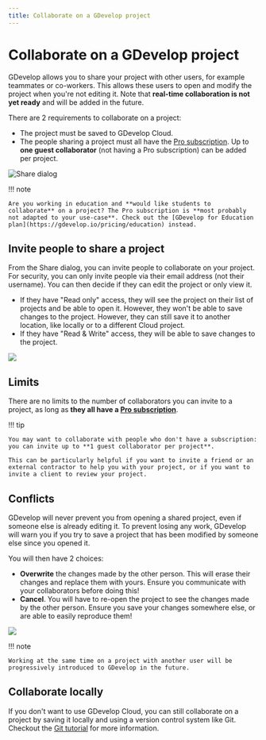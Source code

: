 ```yaml
---
title: Collaborate on a GDevelop project
---
```


# Collaborate on a GDevelop project

GDevelop allows you to share your project with other users, for example teammates or co-workers. 
This allows these users to open and modify the project when you're not editing it. Note that **real-time collaboration is not yet ready** and will be added in the future.

There are 2 requirements to collaborate on a project:

- The project must be saved to GDevelop Cloud.
- The people sharing a project must all have the [Pro subscription](https://gdevelop.io/pricing/business). Up to **one guest collaborator** (not having a Pro subscription) can be added per project.

![Share dialog](/gdevelop5/collaboration/share-dialog.png)

!!! note 

    Are you working in education and **would like students to collaborate** on a project? The Pro subscription is **most probably not adapted to your use-case**. Check out the [GDevelop for Education plan](https://gdevelop.io/pricing/education) instead.

## Invite people to share a project

From the Share dialog, you can invite people to collaborate on your project.
For security, you can only invite people via their email address (not their username). You can then decide if they can edit the project or only view it.

- If they have "Read only" access, they will see the project on their list of projects and be able to open it. However, they won't be able to save changes to the project. However, they can still save it to another location, like locally or to a different Cloud project.
- If they have "Read & Write" access, they will be able to save changes to the project.

![](/gdevelop5/collaboration/add-collaborator.png)

## Limits

There are no limits to the number of collaborators you can invite to a project, as long as **they all have a [Pro subscription](https://gdevelop.io/pricing/business)**.

!!! tip

    You may want to collaborate with people who don't have a subscription: you can invite up to **1 guest collaborator per project**.

    This can be particularly helpful if you want to invite a friend or an external contractor to help you with your project, or if you want to invite a client to review your project.

## Conflicts

GDevelop will never prevent you from opening a shared project, even if someone else is already editing it.
To prevent losing any work, GDevelop will warn you if you try to save a project that has been modified by someone else since you opened it.

You will then have 2 choices:

- **Overwrite** the changes made by the other person. This will erase their changes and replace them with yours. Ensure you communicate with your collaborators before doing this!
- **Cancel**. You will have to re-open the project to see the changes made by the other person. Ensure you save your changes somewhere else, or are able to easily reproduce them!

![](/gdevelop5/collaboration/project-modified.png)

!!! note

    Working at the same time on a project with another user will be progressively introduced to GDevelop in the future.

## Collaborate locally

If you don't want to use GDevelop Cloud, you can still collaborate on a project by saving it locally and using a version control system like Git.
Checkout the [Git tutorial](/gdevelop5/tutorials/using-github-desktop) for more information.
